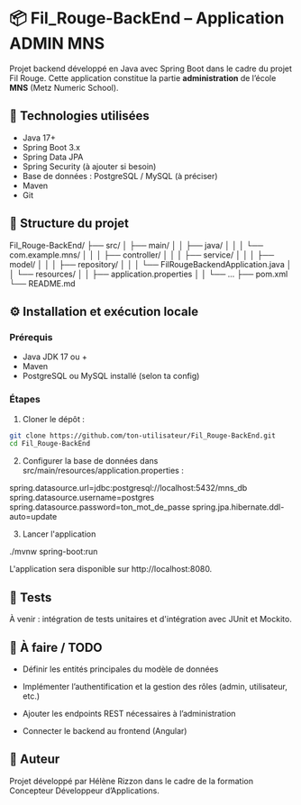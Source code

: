 # 📦 Fil_Rouge-BackEnd – Application ADMIN MNS

Projet backend développé en Java avec Spring Boot dans le cadre du projet Fil Rouge. 
Cette application constitue la partie **administration** de l’école **MNS** (Metz Numeric School).

## 🚀 Technologies utilisées

- Java 17+  
- Spring Boot 3.x  
- Spring Data JPA  
- Spring Security (à ajouter si besoin)  
- Base de données : PostgreSQL / MySQL (à préciser)  
- Maven  
- Git

## 📁 Structure du projet

Fil_Rouge-BackEnd/
├── src/
│ ├── main/
│ │ ├── java/
│ │ │ └── com.example.mns/
│ │ │ ├── controller/
│ │ │ ├── service/
│ │ │ ├── model/
│ │ │ ├── repository/
│ │ │ └── FilRougeBackendApplication.java
│ │ └── resources/
│ │ ├── application.properties
│ │ └── ...
├── pom.xml
└── README.md

## ⚙️ Installation et exécution locale

### Prérequis

- Java JDK 17 ou +
- Maven
- PostgreSQL ou MySQL installé (selon ta config)

### Étapes

1. Cloner le dépôt :
```bash
git clone https://github.com/ton-utilisateur/Fil_Rouge-BackEnd.git
cd Fil_Rouge-BackEnd
```

2. Configurer la base de données dans src/main/resources/application.properties :

spring.datasource.url=jdbc:postgresql://localhost:5432/mns_db
spring.datasource.username=postgres
spring.datasource.password=ton_mot_de_passe
spring.jpa.hibernate.ddl-auto=update

3. Lancer l'application

./mvnw spring-boot:run

L'application sera disponible sur http://localhost:8080.

## 🧪 Tests

À venir : intégration de tests unitaires et d'intégration avec JUnit et Mockito.

## 📌 À faire / TODO

  - Définir les entités principales du modèle de données

  - Implémenter l’authentification et la gestion des rôles (admin, utilisateur, etc.)

  - Ajouter les endpoints REST nécessaires à l’administration

  - Connecter le backend au frontend (Angular)

## 👤 Auteur

Projet développé par Hélène Rizzon dans le cadre de la formation Concepteur Développeur d’Applications.


    
